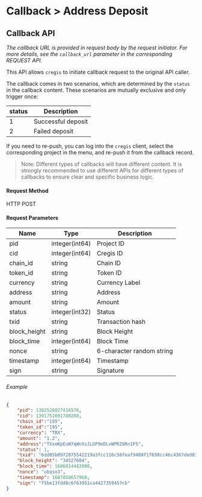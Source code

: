 # Callback > Address Deposit

## Callback API

_The callback URL is provided in request body by the request initiator. For more details, see the `callback_url` parameter in the corresponding REQUEST API._

This API allows `cregis` to initiate callback request to the original API caller. 

The callback comes in two scenarios, which are determined by the `status` in the callback content. These scenarios are mutually exclusive and only trigger once:

| status | Description          |
| ------ | --------             |
| 1      | Successful deposit   |
| 2      | Failed deposit       |

If you need to re-push, you can log into the `cregis` client, select the corresponding project in the menu, and re-push it from the callback record.

> Note: Different types of callbacks will have different content. It is strongly recommended to use different APIs for different types of callbacks to ensure clear and specific business logic.


#### Request Method

HTTP POST

#### Request Parameters

| Name           | Type           | Description    |
| -------------- | -------------- | -------------- |
| pid            | integer(int64) | Project ID     |
| cid            | integer(int64) | Cregis ID     |
| chain\_id      | string         | Chain ID       |
| token\_id      | string         | Token ID       |
| currency       | string         | Currency Label |
| address        | string         | Address        |
| amount         | string         | Amount         |
| status         | integer(int32) | Status         |
| txid           | string         | Transaction hash |
| block\_height  | string         | Block Height   |
| block\_time    | integer(int64) | Block Time     |
| nonce          | string         | 6-character random string |
| timestamp      | integer(int64) | Timestamp      |
| sign           | string         | Signature      |

###### Example

```json
{
    "pid": 1382528827416576,
    "cid": 1391751691788288,
    "chain_id":"195",
    "token_id":"195",
    "currency": "TRX",
    "amount": "1.2",
    "address":"TXsmKpEuW7qWnXzJLGP9eDLvWPR2GRn1FS",
    "status": 1,
    "txid": "6dd05b0972075542219a3fcc116c58feaf9480f1f698cc46c4367ded83955cfd",
    "block_height": "34527604",
    "block_time": 1686814482000,
    "nonce": "ubqso3",
    "timestamp": 1687850657960,
    "sign": "f5be13fdd8c6f63951ca4427359457cb"
}
```